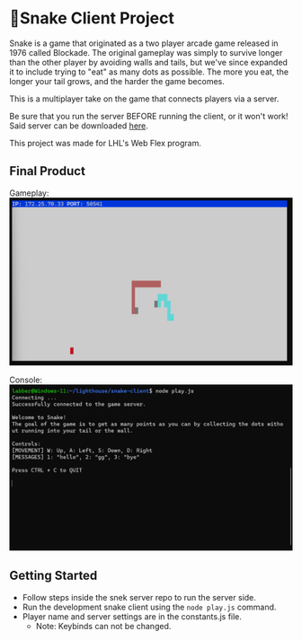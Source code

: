 # 🐍Snake Client Project 

Snake is a game that originated as a two player arcade game released in 1976 called Blockade. The original gameplay was simply to survive longer than the other player by avoiding walls and tails, but we've since expanded it to include trying to "eat" as many dots as possible. The more you eat, the longer your tail grows, and the harder the game becomes.

This is a multiplayer take on the game that connects players via a server.

Be sure that you run the server BEFORE running the client, or it won't work! Said server can be downloaded [here](https://github.com/lighthouse-labs/snek-multiplayer).

This project was made for LHL's Web Flex program.

## Final Product

Gameplay:
![A red snake blocks off a cyan snake from getting the dot.](./images/snake-screen.png)

Console:
![The console displaying the text that shows when the game is loaded. It includes a short explanation, and the controls."](./images/snake-console-screen.png)


## Getting Started

- Follow steps inside the snek server repo to run the server side.
- Run the development snake client using the `node play.js` command.
- Player name and server settings are in the constants.js file.
  - Note: Keybinds can not be changed.